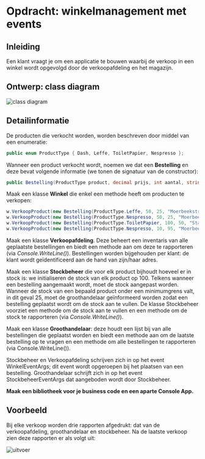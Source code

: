 # Opdracht: winkelmanagement met events

## Inleiding

Een klant vraagt je om een applicatie te bouwen waarbij de verkoop in een winkel wordt opgevolgd door de verkoopafdeling en het magazijn. 

## Ontwerp: class diagram

![class diagram](C:\Users\u2389\source\repos\ProgrammerenGevorderd2021\Documents\winkelmanagement2.png)

## Detailinformatie

De producten die verkocht worden, worden beschreven door middel van een enumeratie:

```csharp
public enum ProductType { Dash, Leffe, ToiletPapier, Nespresso };
```

Wanneer een product verkocht wordt, noemen we dat een **Bestelling** en deze bevat volgende informatie (we tonen de signatuur van de constructor):

```csharp
public Bestelling(ProductType product, decimal prijs, int aantal, string adres)
```

Maak een klasse **Winkel** die enkel een methode heeft om producten te verkopen:

```csharp
w.VerkoopProduct(new Bestelling(ProductType.Leffe, 50, 25, "Moerbeekstraat 25 - Geraadsbergen"));
w.VerkoopProduct(new Bestelling(ProductType.Nespresso, 50, 25, "Moerbeekstraat 25 - Geraadsbergen"));
w.VerkoopProduct(new Bestelling(ProductType.ToiletPapier, 100, 50, "Stationsstraat 10 - Zottegem"));
w.VerkoopProduct(new Bestelling(ProductType.Nespresso, 10, 95, "Moerbeekstraat 25 - Geraadsbergen"));
```

Maak een klasse **Verkoopafdeling**. Deze beheert een inventaris van alle geplaatste bestellingen en biedt een methode aan om deze te rapporteren (via *Console.WriteLine()*). Bestellingen worden bijgehouden per klant: de klant wordt geïdentificeerd aan de hand van zijn/haar adres.

Maak een klasse **Stockbeheer** die voor elk product bijhoudt hoeveel er in stock is: we initialiseren de stock van elk product op 100. Telkens wanneer een bestelling aangemaakt wordt, moet de stock aangepast worden. Wanneer de stock van een bepaald product onder een minimumgrens valt, in dit geval 25, moet de groothandelaar geïnformeerd worden zodat een bestelling geplaatst wordt om de stock aan te vullen. De klasse Stockbeheer voorziet een methode om de stock aan te vullen en een methode om de stock te rapporteren (via *Console.WriteLine()*).

Maak een klasse **Groothandelaar**: deze houdt een lijst bij van alle bestellingen die geplaatst worden en biedt een methode aan om de laatste bestelling op te vragen en een methode om alle bestellingen te rapporteren (via Console.WriteLine()).

Stockbeheer en Verkoopafdeling schrijven zich in op het event WinkelEventArgs; dit event wordt opgeroepen bij het plaatsen van een bestelling. Groothandelaar schrijft zich in op het event StockbeheerEventArgs dat aangeboden wordt door Stockbeheer.

**Maak een bibliotheek voor je business code en een aparte Console App.** 

## Voorbeeld

Bij elke verkoop worden drie rapporten afgedrukt: dat van de verkoopafdeling, groothandelaar en stockbeheer. Na de laatste verkoop zien deze rapporten er als volgt uit:

![uitvoer](C:\Users\u2389\source\repos\ProgrammerenGevorderd2021\Documents\winkelmanagement3.png)



